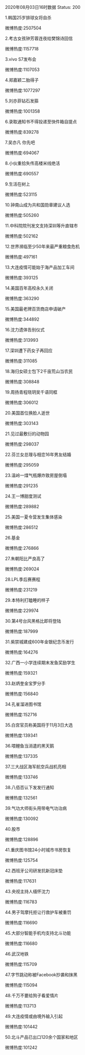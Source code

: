 2020年08月03日16时数据
Status: 200

1.韩国25岁排球女将自杀

微博热度:2507504

2.考古女孩钟芳蓉连夜给樊锦诗回信

微博热度:1157718

3.vivo S7发布会

微博热度:1107053

4.郑嘉颖二胎得子

微博热度:1077297

5.刘亦菲钻石发箍

微博热度:1001358

6.录取通知书不得投递至快件箱自提点

微博热度:839278

7.吴亦凡 你先吧

微博热度:694067

8.小伙重拾失传高楼米线绝活

微博热度:690557

9.生活在树上

微博热度:523115

10.钟南山成为共和国勋章建议人选

微博热度:505260

11.中科院院刊发文支持深圳等升直辖市

微博热度:502162

12.世界濒临至少50年来最严重粮食危机

微博热度:497161

13.大连疫情可能始于海产品加工车间

微博热度:393125

14.美国百年高校永久关闭

微博热度:363290

15.美国最老牌百货商店申请破产

微博热度:344892

16.沈力遗体告别仪式

微博热度:313993

17.深圳遭下药女子再回应

微博热度:311085

18.海归女硕士包下2千亩荒山当农民

微博热度:308848

19.周扬青程晓玥吴千语同框

微博热度:306012

20.美国首位换脸人逝世

微博热度:303143

21.见过最敷衍的动物园

微博热度:298037

22.芬兰女总理与相恋16年男友结婚

微博热度:295059

23.温岭一煤气瓶爆炸致房屋倒塌

微博热度:291235

24.王一博甜度测试

微博热度:289882

25.美国一夏令营发生集体感染

微博热度:286512

26.基金

微博热度:276866

27.朱朝阳比严良高了

微博热度:269024

28.LPL季后赛赛程

微博热度:231219

29.本特利打瞌睡的样子

微博热度:229974

30.第4号台风黑格比即将登陆

微博热度:187999

31.紫禁城建成600年金银纪念币发行

微博热度:164276

32.广西一小学连续期末发鱼奖励学生

微博热度:159321

33.赵炳奎金宝罗分手

微博热度:156840

34.孔雀溜进图书馆

微博热度:152716

35.白宫官员称美国将于11月3日大选

微博热度:139341

36.喂鲤鱼当消遣的黑天鹅

微博热度:137335

37.三大战区海军航空兵战机亮相

微博热度:133746

38.八佰否认下发发行通知

微博热度:132561

39.气功大师街头用带电气功治病

微博热度:130092

40.股市

微博热度:128896

41.重庆图书馆24小时城市书房恢复

微博热度:125754

42.西班牙公司研发抗新冠床垫

微博热度:117631

43.央视主持人缅怀沈力

微博热度:116783

44.男子驾摩托拒让行救护车被重罚

微博热度:116690

45.大部分智能手机均支持北斗功能

微博热度:116680

46.武汉地铁

微博热度:115709

47.字节跳动称被Facebook抄袭和抹黑

微博热度:115094

48.千万不要给狗子看爱情片

微博热度:113713

49.大连疫情或由境外输入引起

微博热度:101442

50.北斗产品已出口120余个国家和地区

微博热度:101242


